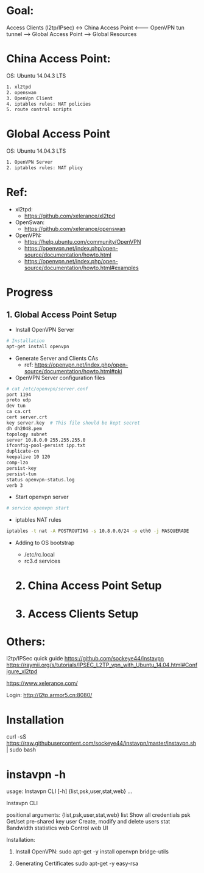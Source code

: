 # Goal:

Access Clients (l2tp/IPsec) <-> China Access Point <--- OpenVPN tun tunnel --> Global Access Point --> Global Resources


# China Access Point:
OS: Ubuntu 14.04.3 LTS
```Bash
1. xl2tpd
2. openswan
3. OpenVpn Client
4. iptables rules: NAT policies
5. route control scripts
```

# Global Access Point
OS: Ubuntu 14.04.3 LTS
```Bash
1. OpenVPN Server
2. iptables rules: NAT plicy
```

# Ref:
* xl2tpd:
  * https://github.com/xelerance/xl2tpd
* OpenSwan:
  * https://github.com/xelerance/openswan
* OpenVPN:
  * https://help.ubuntu.com/community/OpenVPN
  * https://openvpn.net/index.php/open-source/documentation/howto.html
  * https://openvpn.net/index.php/open-source/documentation/howto.html#examples

# Progress
## 1. Global Access Point Setup
* Install OpenVPN Server
```Bash
# Installation
apt-get install openvpn
```
* Generate Server and Clients CAs
  * ref: https://openvpn.net/index.php/open-source/documentation/howto.html#pki
* OpenVPN Server configuration files
```Bash
# cat /etc/openvpn/server.conf
port 1194
proto udp
dev tun
ca ca.crt
cert server.crt
key server.key  # This file should be kept secret
dh dh2048.pem
topology subnet
server 10.8.0.0 255.255.255.0
ifconfig-pool-persist ipp.txt
duplicate-cn
keepalive 10 120
comp-lzo
persist-key
persist-tun
status openvpn-status.log
verb 3
```
* Start openvpn server
```Bash
# service openvpn start
```
* iptables NAT rules
``` Bash
iptables -t nat -A POSTROUTING -s 10.8.0.0/24 -o eth0 -j MASQUERADE
```
* Adding to OS bootstrap
  * /etc/rc.local
  * rc3.d services
  
  # 2. China Access Point Setup
  # 3. Access Clients Setup

# Others:
l2tp/IPSec quick guide
https://github.com/sockeye44/instavpn
https://raymii.org/s/tutorials/IPSEC_L2TP_vpn_with_Ubuntu_14.04.html#Configure_xl2tpd

https://www.xelerance.com/

Login:
http://l2tp.armor5.cn:8080/
# Installation
curl -sS https://raw.githubusercontent.com/sockeye44/instavpn/master/instavpn.sh | sudo bash

# instavpn -h
usage: Instavpn CLI [-h] {list,psk,user,stat,web} ...

Instavpn CLI

positional arguments:
  {list,psk,user,stat,web}
    list                Show all credentials
    psk                 Get/set pre-shared key
    user                Create, modify and delete users
    stat                Bandwidth statistics
    web                 Control web UI


Installation:
1. Install OpenVPN: 
sudo apt-get -y install openvpn bridge-utils

2. Generating Certificates
sudo apt-get -y easy-rsa




